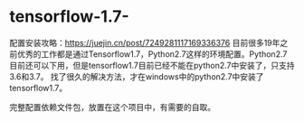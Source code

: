 # tensorflow-1.7-

配置安装攻略：https://juejin.cn/post/7249281117169336376
目前很多19年之前优秀的工作都是通过Tensorflow1.7，Python2.7这样的环境配置。Python2.7目前还可以下用，但是tensorflow1.7目前已经不能在python2.7中安装了，只支持3.6和3.7。
找了很久的解决方法，才在windows中的python2.7中安装了tensorflow1.7。

完整配置依赖文件包，放置在这个项目中，有需要的自取。
